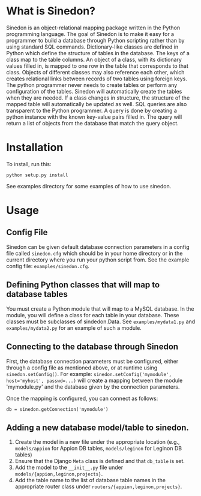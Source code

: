 # What is Sinedon?

Sinedon is an object-relational mapping package written in the Python
programming language.  The goal of Sinedon is to make it easy for a
programmer to build a database through Python scripting rather than by
using standard SQL commands.  Dictionary-like classes are defined in Python
which define the structure of tables in the database.  The keys of a class
map to the table columns.  An object of a class, with its dictionary values
filled in, is mapped to one row in the table that corresponds to that
class.  Objects of different classes may also reference each other, which
creates relational links between records of two tables using foreign keys.
The python programmer never needs to create tables or perform any
configuration of the tables.  Sinedon will automatically create the tables
when they are needed.  If a class changes in structure, the structure of
the mapped table will automatically be updated as well.  SQL queries are
also transparent to the Python programmer.  A query is done by creating a
python instance with the known key-value pairs filled in.  The query will
return a list of objects from the database that match the query object.

# Installation

To install, run this:

```
python setup.py install
```

See examples directory for some examples of how to use sinedon.

# Usage

## Config File

Sinedon can be given default database connection parameters in a config
file called `sinedon.cfg` which should be in your home directory or in the
current directory where you run your python script from.  See the example
config file: `examples/sinedon.cfg`.

## Defining Python classes that will map to database tables

You must create a Python module that will map to a MySQL database.
In the module, you will define a class for each table in your database.
These classes must be subclasses of sindedon.Data.  See `examples/mydata1.py`
and `examples/mydata2.py` for an example of such a module.

## Connecting to the database through Sinedon

First, the database connection parameters must be configured, either through
a config file as mentioned above, or at runtime using `sinedon.setConfig()`.
For example:  `sinedon.setConfig('mymodule', host='myhost', passwd=...)`
will create a mapping between the module 'mymodule.py' and the database
given by the connection parameters.

Once the mapping is configured, you can connect as follows:

```
db = sinedon.getConnection('mymodule')
```

## Adding a new database model/table to sinedon.

1. Create the model in a new file under the appropriate location (e.g., `models/appion` for Appion DB tables, `models/leginon` for Leginon DB tables)
2. Ensure that the Django `Meta` class is defined and that `db_table` is set.
3. Add the model to the `__init__.py` file under `models/{appion,leginon,projects}`.
4. Add the table name to the list of database table names in the appropriate router class under `routers/{appion,leginon,projects}`.